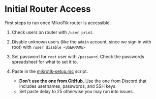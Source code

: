 # Initial Router Access

First steps to run once MikroTik router is accessible.

1. Check users on router with `/user print`.

2. Disable unknown users (like the `admin` account, since we sign in with root) with `/user disable <USERNAME>`

3. Set password for `root` user with `/password`. Check the passwords spreadsheet for what to set it to.

4. Paste in the [mikrotik-setup.rsc](../mikrotik-setup.rsc) script.
    * **Don't use the one from GitHub.** Use the one from Discord that includes usernames, passwords, and SSH keys.
    * Set paste delay to 25 otherwise you may run into issues.

